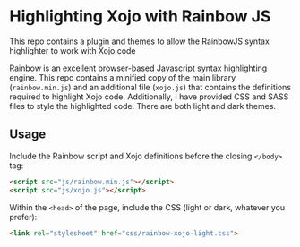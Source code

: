 # Highlighting Xojo with Rainbow JS
This repo contains a plugin and themes to allow the RainbowJS syntax highlighter to work with Xojo code

Rainbow is an excellent browser-based Javascript syntax highlighting engine. This repo contains a minified copy of the main library (`rainbow.min.js`) and an additional file (`xojo.js`) that contains the definitions required to highlight Xojo code. Additionally, I have provided CSS and SASS files to style the highlighted code. There are both light and dark themes.

## Usage
Include the Rainbow script and Xojo definitions before the closing `</body>` tag:

```html
<script src="js/rainbow.min.js"></script>
<script src="js/xojo.js"></script> 
```

Within the `<head>` of the page, include the CSS (light or dark, whatever you prefer):

```html
<link rel="stylesheet" href="css/rainbow-xojo-light.css">
```
